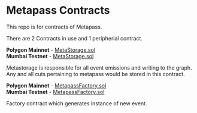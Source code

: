 # Metapass Contracts

This repo is for contracts of Metapass.

There are 2 Contracts in use and 1 peripherial contract.

**Polygon Mainnet** - [MetaStorage.sol](https://polygonscan.com/address/0xEA24e80e4B7A22C2226F9730465Ca07Bc6d5Ab81)<br>
**Mumbai Testnet** - [MetaStorage.sol](https://mumbai.polygonscan.com/address/0x971173863a52552D25aFC726984bAb3E01F7019B)

Metastorage is responsible for all event emissions and writing to the graph. Any and all cuts pertaining to metapass would be stored in this contract.

**Polygon Mainnet** - [MetapassFactory.sol](https://polygonscan.com/address/0x6B4ab842871C82596e3e1283aF8bCf1Be63aA5EA)<br>
**Mumbai Testnet** - [MetapassFactory.sol](https://mumbai.polygonscan.com/address/0x33dB244e8Ccbc1f9dc9291A1B929475c7c85361e)

Factory contract which generates instance of new event.
